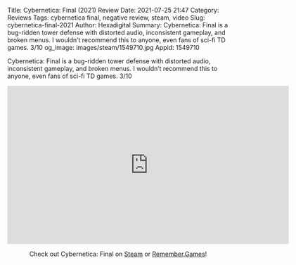 Title: Cybernetica: Final (2021) Review
Date: 2021-07-25 21:47
Category: Reviews
Tags: cybernetica final, negative review, steam, video
Slug: cybernetica-final-2021
Author: Hexadigital
Summary: Cybernetica: Final is a bug-ridden tower defense with distorted audio, inconsistent gameplay, and broken menus. I wouldn’t recommend this to anyone, even fans of sci-fi TD games. 3/10
og_image: images/steam/1549710.jpg
Appid: 1549710

Cybernetica: Final is a bug-ridden tower defense with distorted audio, inconsistent gameplay, and broken menus. I wouldn’t recommend this to anyone, even fans of sci-fi TD games. 3/10

<center><iframe src="https://www.youtube.com/embed/aVLtrxdIR-w?feature=oembed" allow="accelerometer; autoplay; encrypted-media; gyroscope; picture-in-picture" width="640" height="360" frameborder="0"></iframe>

Check out Cybernetica: Final on [Steam](https://store.steampowered.com/app/1549710/?curator_clanid=34633900) or [Remember.Games](https://remember.games/game/202/)!</center>